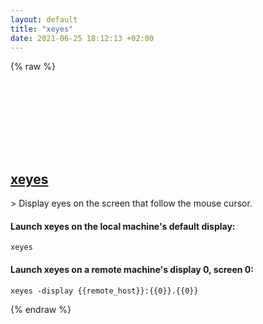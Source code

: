 ```yaml
---
layout: default
title: "xeyes"
date: 2021-06-25 18:12:13 +02:00
---
```

{% raw %}
<h2 id="xeyes">
  <a href="/en/linux/xeyes.html">xeyes</a> <a href="#xeyes"><svg class="icon">
    <use href="/assets/images/unicode_sprite.svg#link" />
  </svg></a>
</h2>
> Display eyes on the screen that follow the mouse cursor.

#### Launch xeyes on the local machine's default display:
```shell
xeyes
```
#### Launch xeyes on a remote machine's display 0, screen 0:
```shell
xeyes -display {{remote_host}}:{{0}}.{{0}}
```
{% endraw %}